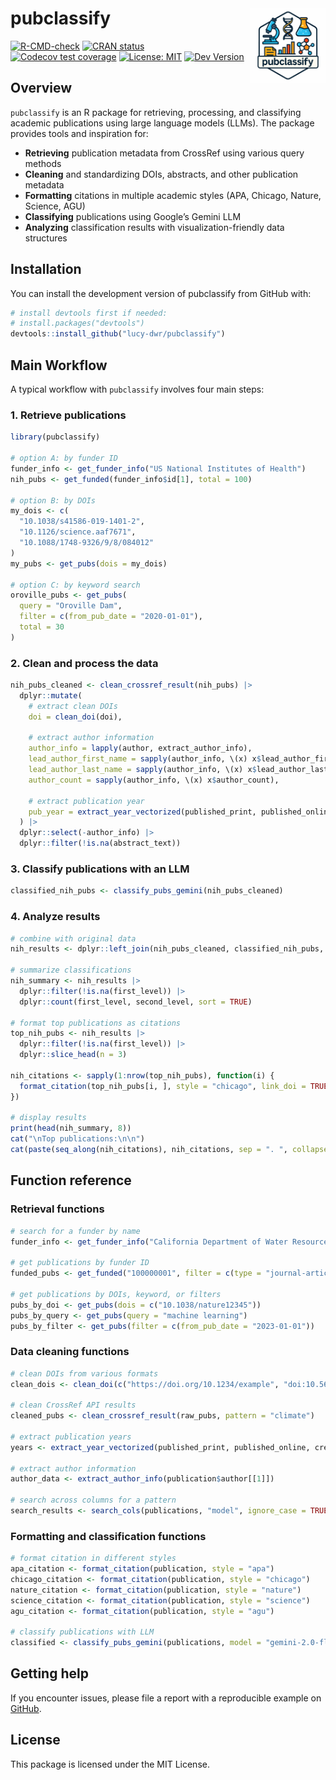 
<!-- README.md is generated from README.Rmd. Please edit that file -->

# pubclassify <img src="man/figures/pubclassify-hex.png" align="right" alt="" width="120" />

<!-- badges: start -->

[![R-CMD-check](https://github.com/lucy-dwr/pubclassify/actions/workflows/R-CMD-check.yaml/badge.svg)](https://github.com/lucy-dwr/pubclassify/actions/workflows/R-CMD-check.yaml)
[![CRAN
status](https://www.r-pkg.org/badges/version/pubclassify)](https://CRAN.R-project.org/package=pubclassify)
[![Codecov test
coverage](https://codecov.io/gh/lucy-dwr/pubclassify/branch/main/graph/badge.svg)](https://app.codecov.io/gh/lucy-dwr/pubclassify?branch=main)
[![License:
MIT](https://img.shields.io/badge/License-MIT-yellow.svg)](https://opensource.org/licenses/MIT)
[![Dev
Version](https://img.shields.io/badge/devel%20version-0.1.0.9000-blue.svg)](https://github.com/lucy-dwr/pubclassify)
<!-- badges: end -->

## Overview

`pubclassify` is an R package for retrieving, processing, and
classifying academic publications using large language models (LLMs).
The package provides tools and inspiration for:

- **Retrieving** publication metadata from CrossRef using various query
  methods
- **Cleaning** and standardizing DOIs, abstracts, and other publication
  metadata
- **Formatting** citations in multiple academic styles (APA, Chicago,
  Nature, Science, AGU)
- **Classifying** publications using Google’s Gemini LLM
- **Analyzing** classification results with visualization-friendly data
  structures

## Installation

You can install the development version of pubclassify from GitHub with:

``` r
# install devtools first if needed:
# install.packages("devtools")
devtools::install_github("lucy-dwr/pubclassify")
```

## Main Workflow

A typical workflow with `pubclassify` involves four main steps:

### 1. Retrieve publications

``` r
library(pubclassify)

# option A: by funder ID
funder_info <- get_funder_info("US National Institutes of Health")
nih_pubs <- get_funded(funder_info$id[1], total = 100)

# option B: by DOIs
my_dois <- c(
  "10.1038/s41586-019-1401-2",
  "10.1126/science.aaf7671",
  "10.1088/1748-9326/9/8/084012"
)
my_pubs <- get_pubs(dois = my_dois)

# option C: by keyword search
oroville_pubs <- get_pubs(
  query = "Oroville Dam",
  filter = c(from_pub_date = "2020-01-01"),
  total = 30
)
```

### 2. Clean and process the data

``` r
nih_pubs_cleaned <- clean_crossref_result(nih_pubs) |>
  dplyr::mutate(
    # extract clean DOIs
    doi = clean_doi(doi),
    
    # extract author information
    author_info = lapply(author, extract_author_info),
    lead_author_first_name = sapply(author_info, \(x) x$lead_author_first_name),
    lead_author_last_name = sapply(author_info, \(x) x$lead_author_last_name),
    author_count = sapply(author_info, \(x) x$author_count),
    
    # extract publication year
    pub_year = extract_year_vectorized(published_print, published_online, created)
  ) |>
  dplyr::select(-author_info) |>
  dplyr::filter(!is.na(abstract_text))
```

### 3. Classify publications with an LLM

``` r
classified_nih_pubs <- classify_pubs_gemini(nih_pubs_cleaned)
```

### 4. Analyze results

``` r
# combine with original data
nih_results <- dplyr::left_join(nih_pubs_cleaned, classified_nih_pubs, by = "doi")

# summarize classifications
nih_summary <- nih_results |>
  dplyr::filter(!is.na(first_level)) |>
  dplyr::count(first_level, second_level, sort = TRUE)

# format top publications as citations
top_nih_pubs <- nih_results |> 
  dplyr::filter(!is.na(first_level)) |>
  dplyr::slice_head(n = 3)

nih_citations <- sapply(1:nrow(top_nih_pubs), function(i) {
  format_citation(top_nih_pubs[i, ], style = "chicago", link_doi = TRUE)
})

# display results
print(head(nih_summary, 8))
cat("\nTop publications:\n\n")
cat(paste(seq_along(nih_citations), nih_citations, sep = ". ", collapse = "\n\n"))
```

## Function reference

### Retrieval functions

``` r
# search for a funder by name
funder_info <- get_funder_info("California Department of Water Resources")

# get publications by funder ID
funded_pubs <- get_funded("100000001", filter = c(type = "journal-article"))

# get publications by DOIs, keyword, or filters
pubs_by_doi <- get_pubs(dois = c("10.1038/nature12345"))
pubs_by_query <- get_pubs(query = "machine learning")
pubs_by_filter <- get_pubs(filter = c(from_pub_date = "2023-01-01"))
```

### Data cleaning functions

``` r
# clean DOIs from various formats
clean_dois <- clean_doi(c("https://doi.org/10.1234/example", "doi:10.5678/test"))

# clean CrossRef API results
cleaned_pubs <- clean_crossref_result(raw_pubs, pattern = "climate")

# extract publication years
years <- extract_year_vectorized(published_print, published_online, created)

# extract author information
author_data <- extract_author_info(publication$author[[1]])

# search across columns for a pattern
search_results <- search_cols(publications, "model", ignore_case = TRUE)
```

### Formatting and classification functions

``` r
# format citation in different styles
apa_citation <- format_citation(publication, style = "apa")
chicago_citation <- format_citation(publication, style = "chicago")
nature_citation <- format_citation(publication, style = "nature")
science_citation <- format_citation(publication, style = "science")
agu_citation <- format_citation(publication, style = "agu")

# classify publications with LLM
classified <- classify_pubs_gemini(publications, model = "gemini-2.0-flash")
```

## Getting help

If you encounter issues, please file a report with a reproducible
example on [GitHub](https://github.com/lucy-dwr/pubclassify/issues).

## License

This package is licensed under the MIT License.
